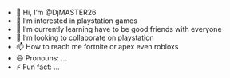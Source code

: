 - 👋 Hi, I’m @DjMASTER26
- 👀 I’m interested in playstation games
- 🌱 I’m currently learning have to be good friends with everyone
- 💞️ I’m looking to collaborate on playstation
- 📫 How to reach me fortnite or apex even robloxs
- 😄 Pronouns: ...
- ⚡ Fun fact: ...

<!---
DjMASTER26/DjMASTER26 is a ✨ special ✨ repository because its `README.md` (this file) appears on your GitHub profile.
You can click the Preview link to take a look at your changes.
--->
